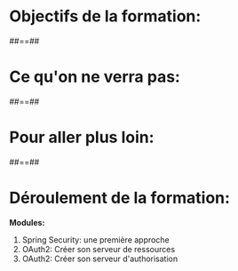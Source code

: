 # Objectifs de la formation:

##==##
# Ce qu'on ne verra pas:

##==##
# Pour aller plus loin:

##==##
# Déroulement de la formation:

**Modules:**
<ol>
    <li class="fragment">Spring Security: une première approche</li>
    <li class="fragment">OAuth2: Créer son serveur de ressources</li>
    <li class="fragment">OAuth2: Créer son serveur d'authorisation</li>
</ol>


